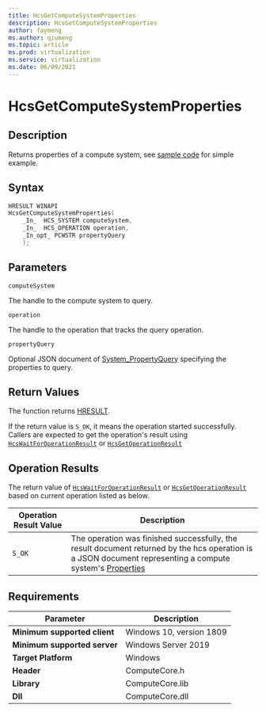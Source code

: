 ```yaml
---
title: HcsGetComputeSystemProperties
description: HcsGetComputeSystemProperties
author: faymeng
ms.author: qiumeng
ms.topic: article
ms.prod: virtualization
ms.service: virtualization
ms.date: 06/09/2021
---
```

# HcsGetComputeSystemProperties

## Description

Returns properties of a compute system, see [sample code](./tutorial.md) for simple example.

## Syntax

```cpp
HRESULT WINAPI
HcsGetComputeSystemProperties(
    _In_  HCS_SYSTEM computeSystem,
    _In_  HCS_OPERATION operation,
    _In_opt_ PCWSTR propertyQuery
    );
```

## Parameters

`computeSystem`

The handle to the compute system to query.

`operation`

The handle to the operation that tracks the query operation.

`propertyQuery`

Optional JSON document of [System_PropertyQuery](./../SchemaReference.md#System_PropertyQuery) specifying the properties to query.

## Return Values

The function returns [HRESULT](./HCSHResult.md).

If the return value is `S_OK`, it means the operation started successfully. Callers are expected to get the operation's result using [`HcsWaitForOperationResult`](./HcsWaitForOperationResult.md) or [`HcsGetOperationResult`](./HcsGetOperationResult.md)

## Operation Results

The return value of [`HcsWaitForOperationResult`](./HcsWaitForOperationResult.md) or [`HcsGetOperationResult`](./HcsGetOperationResult.md) based on current operation listed as below.

| Operation Result Value | Description |
| -- | -- |
| `S_OK` | The operation was finished successfully, the result document returned by the hcs operation is a JSON document representing a compute system's [Properties](./../SchemaReference.md#Properties) |
 
## Requirements

|Parameter|Description|
|---|---|
| **Minimum supported client** | Windows 10, version 1809 |
| **Minimum supported server** | Windows Server 2019 |
| **Target Platform** | Windows |
| **Header** | ComputeCore.h |
| **Library** | ComputeCore.lib |
| **Dll** | ComputeCore.dll |
